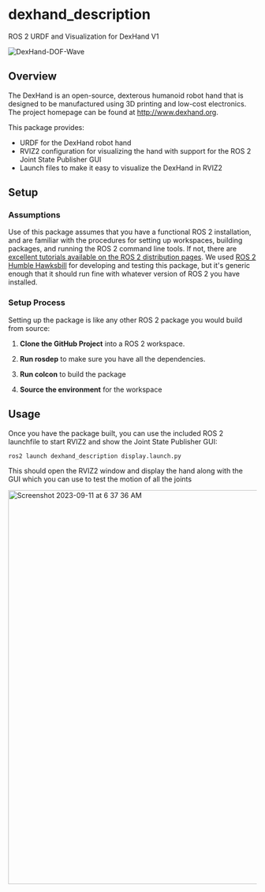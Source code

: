 # dexhand_description
ROS 2 URDF and Visualization for DexHand V1

![DexHand-DOF-Wave](https://github.com/iotdesignshop/dexhand_description/assets/2821763/5125b2f7-ebf4-45c6-b55d-e7e5ced13d0c)

## Overview
The DexHand is an open-source, dexterous humanoid robot hand that is designed to be manufactured using 3D printing and low-cost electronics. The project homepage can be found at http://www.dexhand.org.

This package provides:
- URDF for the DexHand robot hand
- RVIZ2 configuration for visualizing the hand with support for the ROS 2 Joint State Publisher GUI
- Launch files to make it easy to visualize the DexHand in RVIZ2

## Setup

### Assumptions
Use of this package assumes that you have a functional ROS 2 installation, and are familiar with the procedures for setting up workspaces, building packages, and running the ROS 2 command line tools. If not, there are [excellent tutorials available on the ROS 2 distribution pages](https://docs.ros.org/en/humble/Tutorials.html). We used [ROS 2 Humble Hawksbill](https://docs.ros.org/en/humble/index.html) for developing and testing this package, but it's generic enough that it should run fine with whatever version of ROS 2 you have installed.

### Setup Process
Setting up the package is like any other ROS 2 package you would build from source:

1) __Clone the GitHub Project__ into a ROS 2 workspace.

2) __Run rosdep__ to make sure you have all the dependencies.

3) __Run colcon__ to build the package

4) __Source the environment__ for the workspace

   
     
## Usage

Once you have the package built, you can use the included ROS 2 launchfile to start RVIZ2 and show the Joint State Publisher GUI:

`ros2 launch dexhand_description display.launch.py`

This should open the RVIZ2 window and display the hand along with the GUI which you can use to test the motion of all the joints

<img width="800" alt="Screenshot 2023-09-11 at 6 37 36 AM" src="https://github.com/iotdesignshop/dexhand_description/assets/2821763/f4967f8e-8c3e-4fc5-82f1-0c7c1afae3b3">

